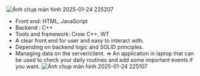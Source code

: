 ![Ảnh chụp màn hình 2025-01-24 225207](https://github.com/user-attachments/assets/1543c018-0d7b-4fde-a376-050722d8342d)
- Front end: HTML, JavaScript 
- Backend : C++
- Tools and framework: Crow C++, WT
- A clear front end for user and easy to interact with. 
- Depending on backend logic and SOLID principles. 
- Managing data on the server/client. 
=> An application in laptop that can be used to check your daily routines and add some important events if you want.
![Ảnh chụp màn hình 2025-01-24 225107](https://github.com/user-attachments/assets/43c6e8ba-4723-4653-b462-e393a6e685ca)
